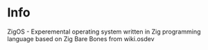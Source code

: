 # Info
ZigOS - Experemental operating system written in Zig programming language
based on Zig Bare Bones from wiki.osdev
